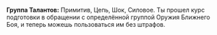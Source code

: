 **Группа Талантов:** Примитив, Цепь, Шок, Силовое.
Ты прошел курс подготовки в обращении с определённой группой Оружия Ближнего Боя, и теперь можешь пользоваться им без штрафов.